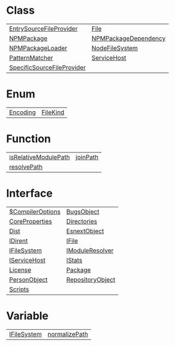 # Class



|                                                                                                          |                                                                                                     |
| -------------------------------------------------------------------------------------------------------- | --------------------------------------------------------------------------------------------------- |
| [EntrySourceFileProvider](https://shahabganji.gitbook.io/sample/aot/class/entrysourcefileprovider)       | [File](https://shahabganji.gitbook.io/sample/aot/system/class/file)                                 |
| [NPMPackage](https://shahabganji.gitbook.io/sample/aot/system/class/npmpackage)                          | [NPMPackageDependency](https://shahabganji.gitbook.io/sample/aot/system/class/npmpackagedependency) |
| [NPMPackageLoader](https://shahabganji.gitbook.io/sample/aot/system/class/npmpackageloader)              | [NodeFileSystem](https://shahabganji.gitbook.io/sample/aot/system/class/nodefilesystem)             |
| [PatternMatcher](https://shahabganji.gitbook.io/sample/aot/system/class/patternmatcher)                  | [ServiceHost](https://shahabganji.gitbook.io/sample/aot/class/servicehost)                          |
| [SpecificSourceFileProvider](https://shahabganji.gitbook.io/sample/aot/class/specificsourcefileprovider) |                                                                                                     |



# Enum



|                                                                            |                                                                            |
| -------------------------------------------------------------------------- | -------------------------------------------------------------------------- |
| [Encoding](https://shahabganji.gitbook.io/sample/aot/system/enum/encoding) | [FileKind](https://shahabganji.gitbook.io/sample/aot/system/enum/filekind) |



# Function



|                                                                                                        |                                                                                |
| ------------------------------------------------------------------------------------------------------ | ------------------------------------------------------------------------------ |
| [isRelativeModulePath](https://shahabganji.gitbook.io/sample/aot/system/function/isrelativemodulepath) | [joinPath](https://shahabganji.gitbook.io/sample/aot/system/function/joinpath) |
| [resolvePath](https://shahabganji.gitbook.io/sample/aot/system/function/resolvepath)                   |                                                                                |



# Interface



|                                                                                                   |                                                                                                 |
| ------------------------------------------------------------------------------------------------- | ----------------------------------------------------------------------------------------------- |
| [$CompilerOptions](https://shahabganji.gitbook.io/sample/aot/system/interface/usdcompileroptions) | [BugsObject](https://shahabganji.gitbook.io/sample/aot/system/interface/bugsobject)             |
| [CoreProperties](https://shahabganji.gitbook.io/sample/aot/system/interface/coreproperties)       | [Directories](https://shahabganji.gitbook.io/sample/aot/system/interface/directories)           |
| [Dist](https://shahabganji.gitbook.io/sample/aot/system/interface/dist)                           | [EsnextObject](https://shahabganji.gitbook.io/sample/aot/system/interface/esnextobject)         |
| [IDirent](https://shahabganji.gitbook.io/sample/aot/system/interface/idirent)                     | [IFile](https://shahabganji.gitbook.io/sample/aot/system/interface/ifile)                       |
| [IFileSystem](https://shahabganji.gitbook.io/sample/aot/system/interface/ifilesystem)             | [IModuleResolver](https://shahabganji.gitbook.io/sample/aot/interface/imoduleresolver)          |
| [IServiceHost](https://shahabganji.gitbook.io/sample/aot/interface/iservicehost)                  | [IStats](https://shahabganji.gitbook.io/sample/aot/system/interface/istats)                     |
| [License](https://shahabganji.gitbook.io/sample/aot/system/interface/license)                     | [Package](https://shahabganji.gitbook.io/sample/aot/system/interface/package)                   |
| [PersonObject](https://shahabganji.gitbook.io/sample/aot/system/interface/personobject)           | [RepositoryObject](https://shahabganji.gitbook.io/sample/aot/system/interface/repositoryobject) |
| [Scripts](https://shahabganji.gitbook.io/sample/aot/system/interface/scripts)                     |                                                                                                 |



# Variable



|                                                                                      |                                                                                          |
| ------------------------------------------------------------------------------------ | ---------------------------------------------------------------------------------------- |
| [IFileSystem](https://shahabganji.gitbook.io/sample/aot/system/variable/ifilesystem) | [normalizePath](https://shahabganji.gitbook.io/sample/aot/system/variable/normalizepath) |


